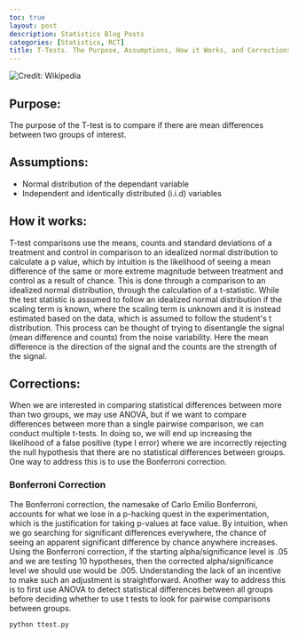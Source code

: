 ```yaml
---
toc: true
layout: post
description: Statistics Blog Posts
categories: [Statistics, RCT]
title: T-Tests. The Purpose, Assumptions, How it Works, and Corrections.
---
```





![](https://upload.wikimedia.org/wikipedia/commons/7/74/Normal_Distribution_PDF.svg "Credit: Wikipedia")

## Purpose:

The purpose of the T-test is to compare if there are mean differences between two groups of interest. 

## Assumptions:
+ Normal distribution of the dependant variable
+ Independent and identically distributed (i.i.d) variables

## How it works:
T-test comparisons use the means, counts and standard deviations of a treatment and control in comparison to an idealized normal distribution to calculate a p value, which by intuition is the likelihood of seeing a mean difference of the same or more extreme magnitude between treatment and control as a result of chance. This is done through a comparison to an idealized normal distribution, through the calculation of a t-statistic. While the test statistic is assumed to follow an idealized normal distribution if the scaling term is known, where the scaling term is unknown and it is instead estimated based on the data, which is assumed to follow the student's t distribution. This process can be thought of trying to disentangle the signal (mean difference and counts) from the noise variability. Here the mean difference is the direction of the signal and the counts are the strength of the signal.

## Corrections:
When we are interested in comparing statistical differences between more than two groups, we may use ANOVA, but if we want to compare differences between more than a single pairwise comparison, we can conduct multiple t-tests. In doing so, we will end up increasing the likelihood of a false positive (type I error) where we are incorrectly rejecting the null hypothesis that there are no statistical differences between groups. One way to address this is to use the Bonferroni correction.

### Bonferroni Correction

The Bonferroni correction, the namesake of Carlo Emilio Bonferroni, accounts for what we lose in a p-hacking quest in the experimentation, which is the justification for taking p-values at face value. By intuition, when we go searching for significant differences everywhere, the chance of seeing an apparent significant difference by chance anywhere increases. Using the Bonferroni correction, if the starting alpha/significance level is .05 and we are testing 10 hypotheses, then the corrected alpha/significance level we should use would be .005. Understanding the lack of an incentive to make such an adjustment is straightforward. Another way to address this is to first use ANOVA to detect statistical differences between all groups before deciding whether to use t tests to look for pairwise comparisons between groups.




```
python ttest.py
```
